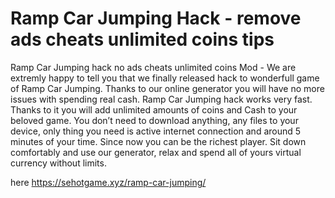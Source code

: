 # Ramp Car Jumping Hack - remove ads cheats unlimited coins tips

Ramp Car Jumping hack no ads cheats unlimited coins Mod - We are extremly happy to tell you that we finally released hack to wonderfull game of Ramp Car Jumping. Thanks to our online generator you will have no more issues with spending real cash.
Ramp Car Jumping hack works very fast. Thanks to it you will add unlimited amounts of coins and Cash to your beloved game.
You don’t need to download anything, any files to your device, only thing you need is active internet connection and around 5 minutes of your time. Since now you can be the richest player.
Sit down comfortably and use our generator, relax and spend all of yours virtual currency without limits.

here https://sehotgame.xyz/ramp-car-jumping/


